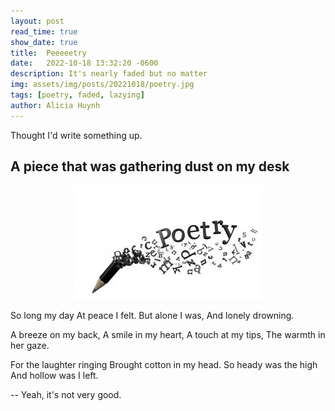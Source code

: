 ```yaml
---
layout: post
read_time: true
show_date: true
title:  Peeeeetry
date:   2022-10-18 13:32:20 -0600
description: It's nearly faded but no matter
img: assets/img/posts/20221018/poetry.jpg 
tags: [poetry, faded, lazying]
author: Alicia Huynh
---
```

Thought I'd write something up.

## A piece that was gathering dust on my desk

<center><img src='./assets/img/posts/20221018/poetry.jpg'></center>

So long my day
At peace I felt.
But alone I was,
And lonely drowning.

A breeze on my back,
A smile in my heart,
A touch at my tips,
The warmth in her gaze.

For the laughter ringing
Brought cotton in my head.
So heady was the high
And hollow was I left.


-- Yeah, it's not very good.
